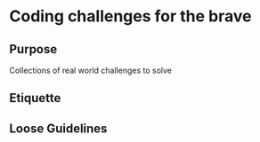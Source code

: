 # Coding challenges for the brave

## Purpose
Collections of real world challenges to solve

## Etiquette
## Loose Guidelines